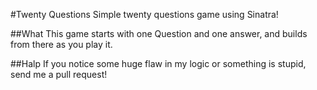 #Twenty Questions
Simple twenty questions game using Sinatra!

##What
This game starts with one Question and one answer, and builds from there as you play 
it.


##Halp
If you notice some huge flaw in my logic or something is stupid, send me a 
pull request!
